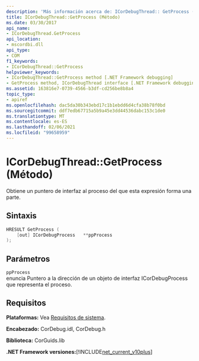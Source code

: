 ```yaml
---
description: 'Más información acerca de: ICorDebugThread:: GetProcess (método)'
title: ICorDebugThread::GetProcess (Método)
ms.date: 03/30/2017
api_name:
- ICorDebugThread.GetProcess
api_location:
- mscordbi.dll
api_type:
- COM
f1_keywords:
- ICorDebugThread::GetProcess
helpviewer_keywords:
- ICorDebugThread::GetProcess method [.NET Framework debugging]
- GetProcess method, ICorDebugThread interface [.NET Framework debugging]
ms.assetid: 163816e7-0739-4566-b3df-cd256be8b8a4
topic_type:
- apiref
ms.openlocfilehash: dac5da30b343ebd17c1b1ebdd6d4cfa38b78f0bd
ms.sourcegitcommit: ddf7edb67715a5b9a45e3dd44536dabc153c1de0
ms.translationtype: MT
ms.contentlocale: es-ES
ms.lasthandoff: 02/06/2021
ms.locfileid: "99658959"
---
```

# <a name="icordebugthreadgetprocess-method"></a>ICorDebugThread::GetProcess (Método)

Obtiene un puntero de interfaz al proceso del que esta expresión forma una parte.  
  
## <a name="syntax"></a>Sintaxis  
  
```cpp  
HRESULT GetProcess (  
    [out] ICorDebugProcess   **ppProcess  
);  
```  
  
## <a name="parameters"></a>Parámetros  

 `ppProcess`  
 enuncia Puntero a la dirección de un objeto de interfaz ICorDebugProcess que representa el proceso.  
  
## <a name="requirements"></a>Requisitos  

 **Plataformas:** Vea [Requisitos de sistema](../../get-started/system-requirements.md).  
  
 **Encabezado:** CorDebug.idl, CorDebug.h  
  
 **Biblioteca:** CorGuids.lib  
  
 **.NET Framework versiones:**[!INCLUDE[net_current_v10plus](../../../../includes/net-current-v10plus-md.md)]
